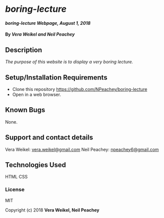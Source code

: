 # _boring-lecture_

#### _boring-lecture Webpage, August 1, 2018_

#### By _Vera Weikel and Neil Peachey_

## Description

_The purpose of this website is to display a very boring lecture._

## Setup/Installation Requirements

* Clone this repository https://github.com/NPeachey/boring-lecture
* Open in a web browser.

## Known Bugs
None.

## Support and contact details

Vera Weikel: vera.weikel@gmail.com
Neil Peachey: npeachey6@gmail.com

## Technologies Used
HTML
CSS

### License
MIT

Copyright (c) 2018 **Vera Weikel, Neil Peachey**
